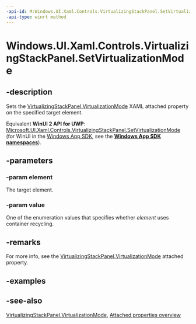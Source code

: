 ```yaml
---
-api-id: M:Windows.UI.Xaml.Controls.VirtualizingStackPanel.SetVirtualizationMode(Windows.UI.Xaml.DependencyObject,Windows.UI.Xaml.Controls.VirtualizationMode)
-api-type: winrt method
---
```


<!-- Method syntax
public void SetVirtualizationMode(Windows.UI.Xaml.DependencyObject element, Windows.UI.Xaml.Controls.VirtualizationMode value)
-->

# Windows.UI.Xaml.Controls.VirtualizingStackPanel.SetVirtualizationMode

## -description
Sets the [VirtualizingStackPanel.VirtualizationMode](virtualizingstackpanel_virtualizationmode.md) XAML attached property on the specified target element.

Equivalent **WinUI 2 API for UWP**: [Microsoft.UI.Xaml.Controls.VirtualizingStackPanel.SetVirtualizationMode](/windows/winui/api/microsoft.ui.xaml.controls.virtualizingstackpanel.setvirtualizationmode) (for WinUI in the [Windows App SDK](/windows/apps/windows-app-sdk/), see the **[Windows App SDK namespaces](/windows/windows-app-sdk/api/winrt/)**).

## -parameters
### -param element
The target element.

### -param value
One of the enumeration values that specifies whether *element* uses container recycling.

## -remarks
For more info, see the [VirtualizingStackPanel.VirtualizationMode](virtualizingstackpanel_virtualizationmode.md) attached property.

## -examples

## -see-also

[VirtualizingStackPanel.VirtualizationMode](virtualizingstackpanel_virtualizationmode.md), [Attached properties overview](/windows/uwp/xaml-platform/attached-properties-overview)
